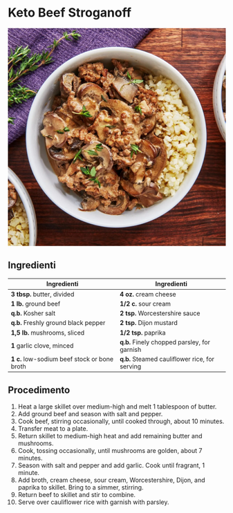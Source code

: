 # Keto Beef Stroganoff

![](../../img/Keto-Beef-Stroganoff.webp)

## Ingredienti

| Ingredienti                                  | Ingredienti                                    |
| -------------------------------------------- | ---------------------------------------------- |
| **3 tbsp.** butter, divided                  | **4 oz.** cream cheese                         |
| **1 lb.** ground beef                        | **1/2 c.** sour cream                          |
| **q.b.** Kosher salt                         | **2 tsp.** Worcestershire sauce                |
| **q.b.** Freshly ground black pepper         | **2 tsp.** Dijon mustard                       |
| **1,5 lb.** mushrooms, sliced                | **1/2 tsp.** paprika                           |
| **1** garlic clove, minced                   | **q.b.** Finely chopped parsley, for garnish   |
| **1 c.** low-sodium beef stock or bone broth | **q.b.** Steamed cauliflower rice, for serving |

## Procedimento

1. Heat a large skillet over medium-high and melt 1 tablespoon of butter.
2. Add ground beef and season with salt and pepper.
3. Cook beef, stirring occasionally, until cooked through, about 10 minutes.
4. Transfer meat to a plate.
5. Return skillet to medium-high heat and add remaining butter and mushrooms.
6. Cook, tossing occasionally, until mushrooms are golden, about 7 minutes.
7. Season with salt and pepper and add garlic. Cook until fragrant, 1 minute.
8. Add broth, cream cheese, sour cream, Worcestershire, Dijon, and paprika to skillet. Bring to a simmer, stirring.
9. Return beef to skillet and stir to combine.
10. Serve over cauliflower rice with garnish with parsley.
